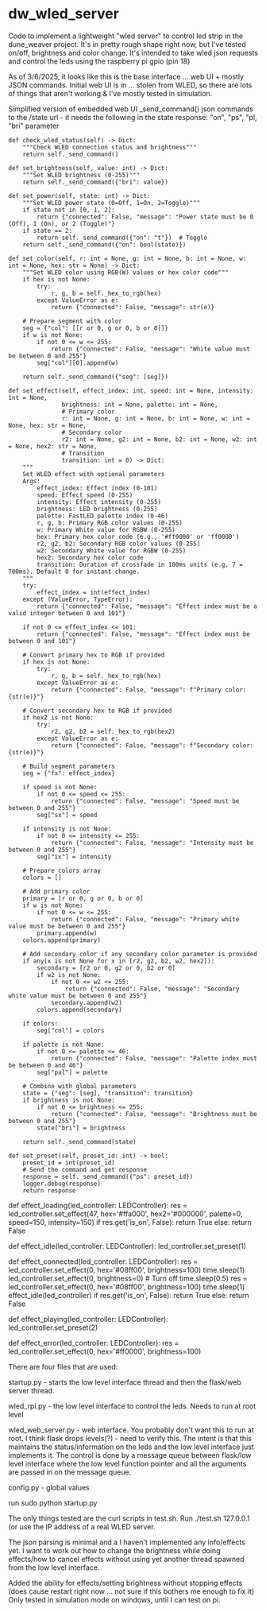 # dw_wled_server
Code to implement a lightweight "wled server" to control led strip in the dune_weaver project.  It's in pretty rough shape right now, but I've tested on/off, brightness and color change.   It's intended to take wled json requests and control the leds using the raspberry pi gpio (pin 18)

As of 3/6/2025, it looks like this is the base interface ... web UI + mostly JSON commands.    Initial web UI is in ... stolen from WLED, so there are lots of things that aren't working & I've mostly tested in simulation.

Simplified version of embedded web UI
  _send_command()  json commands to the /state url - it needs the following in the state response:
"on", "ps", "pl, "bri" parameter


    def check_wled_status(self) -> Dict:
        """Check WLED connection status and brightness"""
        return self._send_command()

    def set_brightness(self, value: int) -> Dict:
        """Set WLED brightness (0-255)"""
        return self._send_command({"bri": value})

    def set_power(self, state: int) -> Dict:
        """Set WLED power state (0=Off, 1=On, 2=Toggle)"""
        if state not in [0, 1, 2]:
            return {"connected": False, "message": "Power state must be 0 (Off), 1 (On), or 2 (Toggle)"}
        if state == 2:
            return self._send_command({"on": "t"})  # Toggle
        return self._send_command({"on": bool(state)})

    def set_color(self, r: int = None, g: int = None, b: int = None, w: int = None, hex: str = None) -> Dict:
        """Set WLED color using RGB(W) values or hex color code"""
        if hex is not None:
            try:
                r, g, b = self._hex_to_rgb(hex)
            except ValueError as e:
                return {"connected": False, "message": str(e)}

        # Prepare segment with color
        seg = {"col": [[r or 0, g or 0, b or 0]]}
        if w is not None:
            if not 0 <= w <= 255:
                return {"connected": False, "message": "White value must be between 0 and 255"}
            seg["col"][0].append(w)

        return self._send_command({"seg": [seg]})

    def set_effect(self, effect_index: int, speed: int = None, intensity: int = None, 
                   brightness: int = None, palette: int = None,
                   # Primary color
                   r: int = None, g: int = None, b: int = None, w: int = None, hex: str = None,
                   # Secondary color
                   r2: int = None, g2: int = None, b2: int = None, w2: int = None, hex2: str = None,
                   # Transition
                   transition: int = 0) -> Dict:
        """
        Set WLED effect with optional parameters
        Args:
            effect_index: Effect index (0-101)
            speed: Effect speed (0-255)
            intensity: Effect intensity (0-255)
            brightness: LED brightness (0-255)
            palette: FastLED palette index (0-46)
            r, g, b: Primary RGB color values (0-255)
            w: Primary White value for RGBW (0-255)
            hex: Primary hex color code (e.g., '#ff0000' or 'ff0000')
            r2, g2, b2: Secondary RGB color values (0-255)
            w2: Secondary White value for RGBW (0-255)
            hex2: Secondary hex color code
            transition: Duration of crossfade in 100ms units (e.g. 7 = 700ms). Default 0 for instant change.
        """
        try:
            effect_index = int(effect_index)
        except (ValueError, TypeError):
            return {"connected": False, "message": "Effect index must be a valid integer between 0 and 101"}

        if not 0 <= effect_index <= 101:
            return {"connected": False, "message": "Effect index must be between 0 and 101"}

        # Convert primary hex to RGB if provided
        if hex is not None:
            try:
                r, g, b = self._hex_to_rgb(hex)
            except ValueError as e:
                return {"connected": False, "message": f"Primary color: {str(e)}"}

        # Convert secondary hex to RGB if provided
        if hex2 is not None:
            try:
                r2, g2, b2 = self._hex_to_rgb(hex2)
            except ValueError as e:
                return {"connected": False, "message": f"Secondary color: {str(e)}"}

        # Build segment parameters
        seg = {"fx": effect_index}
        
        if speed is not None:
            if not 0 <= speed <= 255:
                return {"connected": False, "message": "Speed must be between 0 and 255"}
            seg["sx"] = speed
        
        if intensity is not None:
            if not 0 <= intensity <= 255:
                return {"connected": False, "message": "Intensity must be between 0 and 255"}
            seg["ix"] = intensity

        # Prepare colors array
        colors = []
        
        # Add primary color
        primary = [r or 0, g or 0, b or 0]
        if w is not None:
            if not 0 <= w <= 255:
                return {"connected": False, "message": "Primary white value must be between 0 and 255"}
            primary.append(w)
        colors.append(primary)
        
        # Add secondary color if any secondary color parameter is provided
        if any(x is not None for x in [r2, g2, b2, w2, hex2]):
            secondary = [r2 or 0, g2 or 0, b2 or 0]
            if w2 is not None:
                if not 0 <= w2 <= 255:
                    return {"connected": False, "message": "Secondary white value must be between 0 and 255"}
                secondary.append(w2)
            colors.append(secondary)

        if colors:
            seg["col"] = colors

        if palette is not None:
            if not 0 <= palette <= 46:
                return {"connected": False, "message": "Palette index must be between 0 and 46"}
            seg["pal"] = palette

        # Combine with global parameters
        state = {"seg": [seg], "transition": transition}
        if brightness is not None:
            if not 0 <= brightness <= 255:
                return {"connected": False, "message": "Brightness must be between 0 and 255"}
            state["bri"] = brightness

        return self._send_command(state)

    def set_preset(self, preset_id: int) -> bool:
        preset_id = int(preset_id)
        # Send the command and get response
        response = self._send_command({"ps": preset_id})
        logger.debug(response)
        return response

def effect_loading(led_controller: LEDController):
    res = led_controller.set_effect(47, hex='#ffa000', hex2='#000000', palette=0, speed=150, intensity=150)
    if res.get('is_on', False):
        return True
    else:
        return False

def effect_idle(led_controller: LEDController):
    led_controller.set_preset(1)

def effect_connected(led_controller: LEDController):
    res = led_controller.set_effect(0, hex='#08ff00', brightness=100)
    time.sleep(1)
    led_controller.set_effect(0, brightness=0)  # Turn off
    time.sleep(0.5)
    res = led_controller.set_effect(0, hex='#08ff00', brightness=100)
    time.sleep(1)
    effect_idle(led_controller)
    if res.get('is_on', False):
        return True
    else:
        return False

def effect_playing(led_controller: LEDController):
    led_controller.set_preset(2)

def effect_error(led_controller: LEDController):
    res = led_controller.set_effect(0, hex='#ff0000', brightness=100)


There are four files that are used:  

startup.py  - starts the low level interface thread and then the flask/web server thread.

wled_rpi.py - the low level interface to control the leds.   Needs to run at root level

wled_web_server.py - web interface.  You probably don't want this to run at root.   I think flask drops levels(?) - need to verify this.    The intent is that this maintains the status/information on the leds and the low level interface just implements it.   The control is done by a message queue between flask/low level interface where the low level function pointer and all the arguments are passed in on the message queue. 

config.py - global values

run sudo python startup.py

The only things tested are the curl scripts in test.sh.  Run ./test.sh 127.0.0.1   (or use the IP address of a real WLED server.

The json parsing is minimal and a I haven't implemented any info/effects yet.   I want to work out how to change the brightness while doing effects/how to cancel effects without using yet another thread spawned from the low level interface.

Added the ability for effects/setting brightness without stopping effects (does cause restart right now ... not sure if this bothers me enough to fix it)  Only tested in simulation mode on windows, until I can test on pi.


